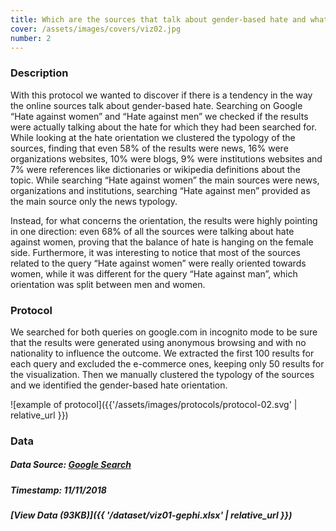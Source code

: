 ```yaml
---
title: Which are the sources that talk about gender-based hate and what is their orientation?
cover: /assets/images/covers/viz02.jpg
number: 2
---
```

### Description
With this protocol we wanted to discover if there is a tendency in the way the online sources talk about gender-based hate. Searching on Google “Hate against women” and “Hate against men” we checked if the results were actually talking about the hate for which they had been searched for. While looking at the hate orientation we clustered the typology of the sources, finding that even 58% of the results were news, 16% were organizations websites, 10% were blogs, 9% were institutions websites and 7% were references like dictionaries or wikipedia definitions about the topic. While searching “Hate against women” the main sources were news, organizations and institutions, searching “Hate against men” provided as the main source only the news typology.

Instead, for what concerns the orientation, the results were highly pointing in one direction: even 68% of all the sources were talking about hate against women, proving that the balance of hate is hanging on the female side. Furthermore, it was interesting to notice that most of the sources related to the query “Hate against women” were really oriented towards women, while it was different for the query “Hate against man”, which orientation was split between men and women. 


### Protocol
We searched for both queries on google.com in incognito mode to be sure that the results were generated using anonymous browsing and with no nationality to influence the outcome. We extracted the first 100 results for each query and excluded the e-commerce ones, keeping only 50 results for the visualization. Then we manually clustered the typology of the sources and we identified the gender-based hate orientation.

![example of protocol]({{'/assets/images/protocols/protocol-02.svg' | relative_url }})


### Data
##### Data Source: [Google Search](https://www.google.com)
##### Timestamp: 11/11/2018
##### [View Data (93KB)]({{ '/dataset/viz01-gephi.xlsx' | relative_url }})